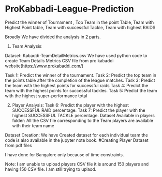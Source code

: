# ProKabbadi-League-Prediction
Predict the winner of Tournament , Top Team in the point Table, Team with Highest Point table, Team with successful Tackle, Team with highest RAIDS

Broadly We have divided the analysis in 2 parts.
1) Team Analysis:

Dataset: Kabaddi-TeamDetailMetrics.csv 
We have used python code to create Team Details Metrics CSV file from pro kabaddi website(https://www.prokabaddi.com/)

Task 1: Predict the winner of the tournament.
Task 2: Predict the top team in the points table after the completion of the league matches.
Task 3: Predict the team with the highest points for successful raids
Task 4: Predict the team with the highest points for successful tackles.
Task 5: Predict the team with the highest super-performance total


2) Player Analysis:
Task 6: Predict the player with the highest SUCCESSFUL RAID percentage.
Task 7: Predict the player with the highest SUCCESSFUL TACKLE percentage. 
Dataset Available in players folder:
All the CSV file corresponding to the Team players are available with their team name

Dataset Creation:
We have Created dataset for each individual team the code is also available in the jupyter note book.
#Creating Player Dataset from pdf files

I have done for Bangalore only because of time constraints.

Note: I am unable to upload players CSV file it is around 150 players and having 150 CSV file.
      I am still trying to uplaod.
      
      
